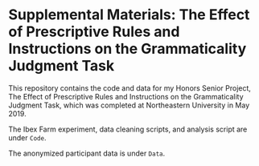 # Supplemental Materials: The Effect of Prescriptive Rules and Instructions on the Grammaticality Judgment Task
This repository contains the code and data for my Honors Senior Project, The Effect of Prescriptive Rules and Instructions on the Grammaticality Judgment Task, which was completed at Northeastern University in May 2019.

The Ibex Farm experiment, data cleaning scripts, and analysis script are under `Code`.

The anonymized participant data is under `Data`.
